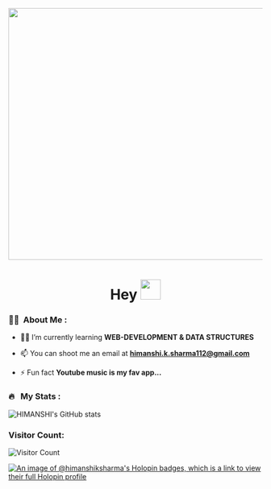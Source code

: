 <p align="center"><img src="https://user-images.githubusercontent.com/76609761/145662148-5eb9cedd-8b9b-442f-bb9a-9359674fafc4.gif" width="800" height="500"  /></p>

<h1 align="center">Hey <img src="https://media.giphy.com/media/hvRJCLFzcasrR4ia7z/giphy.gif" width="40"></h1>

  ### :woman_technologist: &nbsp;About Me :

- 👨‍💻 I’m currently learning **WEB-DEVELOPMENT & DATA STRUCTURES**

- 📫 You can shoot me an email at **himanshi.k.sharma112@gmail.com**

- ⚡ Fun fact **Youtube music is my fav app...**


### 🔥 &nbsp; My Stats :

![HIMANSHI's GitHub stats](https://github-readme-stats.vercel.app/api?username=HIMANSHIKSHARMA&show_icons=true&bg_color=00000000)


#### <h3> Visitor Count: </h3>
![Visitor Count](https://profile-counter.glitch.me/HIMANSHIKSHARMA/count.svg)

[![An image of @himanshiksharma's Holopin badges, which is a link to view their full Holopin profile](https://holopin.me/himanshiksharma)](https://holopin.io/@himanshiksharma)